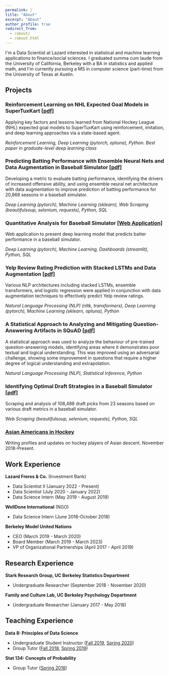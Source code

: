 ```yaml
---
permalink: /
title: "About"
excerpt: "About"
author_profile: true
redirect_from: 
  - /about/
  - /about.html
---
```


I'm a Data Scientist at Lazard interested in statistical and machine learning applications to finance/social sciences. I graduated summa cum laude from the University of California, Berkeley with a BA in statistics and applied math, and I'm currently pursuing a MS in computer science (part-time) from the University of Texas at Austin.

## Projects

### Reinforcement Learning on NHL Expected Goal Models in SuperTuxKart [[pdf]](../assets/files/supertuxkart_deep_learning.pdf)

Applying key factors and lessons learned from National Hockey League (NHL) expected goal models to SuperTuxKart using reinforcement, imitation, and deep learning approaches via a state-based agent. 

*Reinforcement Learning, Deep Learning (pytorch, optuna), Python. Best paper in graduate-level deep learning class*

### Predicting Batting Performance with Ensemble Neural Nets and Data Augmentation in Baseball Simulator [[pdf]](../assets/files/Brokenbat_Player_Modelling.pdf)

Developing a metric to evaluate batting performance, identifying the drivers of increased offensive ability, and using ensemble neural net architecture with data augmentation to improve prediction of batting performance for 20,868 seasons in a baseball simulator.

*Deep Learning (pytorch), Machine Learning (sklearn), Web Scraping (beautifulsoup, selenium, requests), Python, SQL*

### Quantitative Analysis for Baseball Simulator [[Web Application]](https://share.streamlit.io/hluo27/broken_bat_app/main)

Web application to present deep learning model that predicts batter performance in a baseball simulator.

*Deep Learning (pytorch), Machine Learning, Dashboards (streamlit), Python, SQL*

### Yelp Review Rating Prediction with Stacked LSTMs and Data Augmentation [[pdf]](../assets/files/yelp.pdf)

Various NLP architectures including stacked LSTMs, ensemble transformers, and logistic regression were applied in conjunction with data augmentation techniques to effectively predict Yelp review ratings.

*Natural Language Processing (NLP) (nltk, transformers), Deep Learning (pytorch), Machine Learning (sklearn, optuna), Python*

### A Statistical Approach to Analyzing and Mitigating Question-Answering Artifacts in SQuAD [[pdf]](../assets/files/qa_artifacts_nlp.pdf)

A statistical approach was used to analyze the behaviour of pre-trained question-answering models, identifying areas where it demonstrates poor textual and logical understanding. This was improved using an adversarial challenge, showing some improvement in questions that require a higher degree of logical understanding and extrapolation.

*Natural Language Processing (NLP), Statistical Inference, Python*

### Identifying Optimal Draft Strategies in a Baseball Simulator [[pdf]](../assets/files/BrokenBat_Draft_Report.pdf)

Scraping and analysis of 108,488 draft picks from 23 seasons based on various draft metrics in a baseball simulator.

*Web Scraping (beautifulsoup, selenium, requests), Python, SQL*

### [Asian Americans in Hockey](https://asianamericansinhockey.com/)

Writing profiles and updates on hockey players of Asian descent. November 2018-Present.

## Work Experience

**Lazard Freres & Co.** (Investment Bank)

  - Data Scientist II (January 2022 - Present)
  - Data Scientist (July 2020 - January 2022)
  - Data Science Intern (May 2019 - August 2019)

**WellDone International** (NGO)

  - Data Science Intern (June 2018-October 2018)

**Berkeley Model United Nations**

  - CEO (March 2019 - March 2020)
  - Board Member (March 2019 - March 2023)
  - VP of Organizational Partnerships (April 2017 - April 2019)

## Research Experience

**Stark Research Group, UC Berkeley Statistics Department**

  - Undergraduate Researcher (September 2018 - November 2020)

**Family and Culture Lab, UC Berkeley Psychology Department**

  - Undergraduate Researcher (January 2017 - May 2018)

## Teaching Experience

**Data 8: Principles of Data Science**

  - Undergraduate Student Instructor ([Fall 2019](http://data8.org/fa19/),  [Spring 2020](http://data8.org/sp20/)) 
  - Group Tutor ([Fall 2018](http://data8.org/fa18/), [Spring 2019](http://data8.org/sp19/))

**Stat 134: Concepts of Probability** 

  - Group Tutor ([Spring 2018](https://github.com/hLuo27/teaching/tree/master/stat134))
  